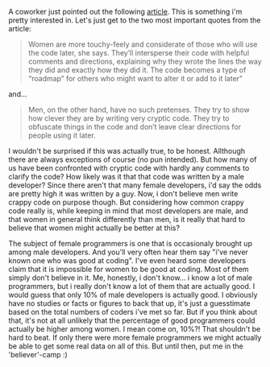 A coworker just pointed out the following [article](http://blogs.wsj.com/biztech/2008/06/06/men-write-code-from-mars-women-write-more-helpful-code-from-venus/). This is something i'm pretty interested in. Let's just get to the two most important quotes from the article:

> Women are more touchy-feely and considerate of those who will use the code later, she says. They’ll intersperse their code with helpful comments and directions, explaining why they wrote the lines the way they did and exactly how they did it.  The code becomes a type of “roadmap” for others who might want to alter it or add to it later"

and...

> Men, on the other hand, have no such pretenses. They try to show how clever they are by writing very cryptic code. They try to obfuscate things in the code and don’t leave clear directions for people using it later.

I wouldn't be surprised if this was actually true, to be honest. Allthough there are always exceptions of course (no pun intended). But how many of us have been confronted with cryptic code with hardly any comments to clarify the code? How likely was it that that code was written by a male developer? Since there aren't that many female developers, i'd say the odds are pretty high it was written by a guy.  Now, i don't believe men write crappy code on purpose though.  But considering how common crappy code really is, while keeping in mind that most developers are male, and that women in general think differently than men, is it really that hard to believe that women might actually be better at this?

The subject of female programmers is one that is occasionaly brought up among male developers. And you'll very often hear them say "i've never known one who was good at coding". I've even heard some developers claim that it is impossible for women to be good at coding. Most of them simply don't believe in it.  Me, honestly, i don't know... i know a lot of male programmers, but i really don't know a lot of them that are actually good.  I would guess that only 10% of male developers is actually good. I obviously have no studies or facts or figures to back that up, it's just a guesstimate based on the total numbers of coders i've met so far.  But if you think about that, it's not at all unlikely that the percentage of good programmers could actually be higher among women. I mean come on, 10%?! That shouldn't be hard to beat. If only there were more female programmers we might actually be able to get some real data on all of this.  But until then, put me in the 'believer'-camp :)

